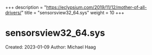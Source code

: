+++
description = "https://eclypsium.com/2019/11/12/mother-of-all-drivers/"
title = "sensorsview32_64.sys"
weight = 10
+++

# sensorsview32_64.sys

Created: 2023-01-09
Author: Michael Haag


